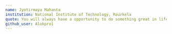 ```yaml
---
name: Jyotirmaya Mahanta
institution: National Institute of Technology, Rourkela
quote: You will always have a opportunity to do something great in life.
github_user: Alokpro1
---
```

